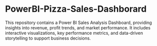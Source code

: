 # PowerBI-Pizza-Sales-Dashborard
This repository contains a Power BI Sales Analysis Dashboard, providing insights into revenue, profit trends, and market performance. It includes interactive visualizations, key performance metrics, and data-driven storytelling to support business decisions.

